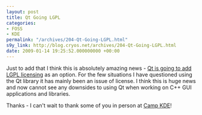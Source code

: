 ```yaml
---
layout: post
title: Qt Going LGPL
categories:
- FOSS
- KDE
permalink: "/archives/204-Qt-Going-LGPL.html"
s9y_link: http://blog.cryos.net/archives/204-Qt-Going-LGPL.html
date: 2009-01-14 19:25:52.000000000 +00:00
---
```

<span><p>Just to add that I think this is absolutely amazing news - <a href="http://labs.trolltech.com/blogs/2009/01/14/nokia-to-license-qt-under-lgpl/">Qt is going to add LGPL licensing</a> as an option. For the few situations I have questioned using the Qt library it has mainly been an issue of license. I think this is huge news and now cannot see any downsides to using Qt when working on C++ GUI applications and libraries.</p>

<p>Thanks - I can't wait to thank some of you in person at <a href="http://camp.kde.org/">Camp KDE</a>!</p></span>
